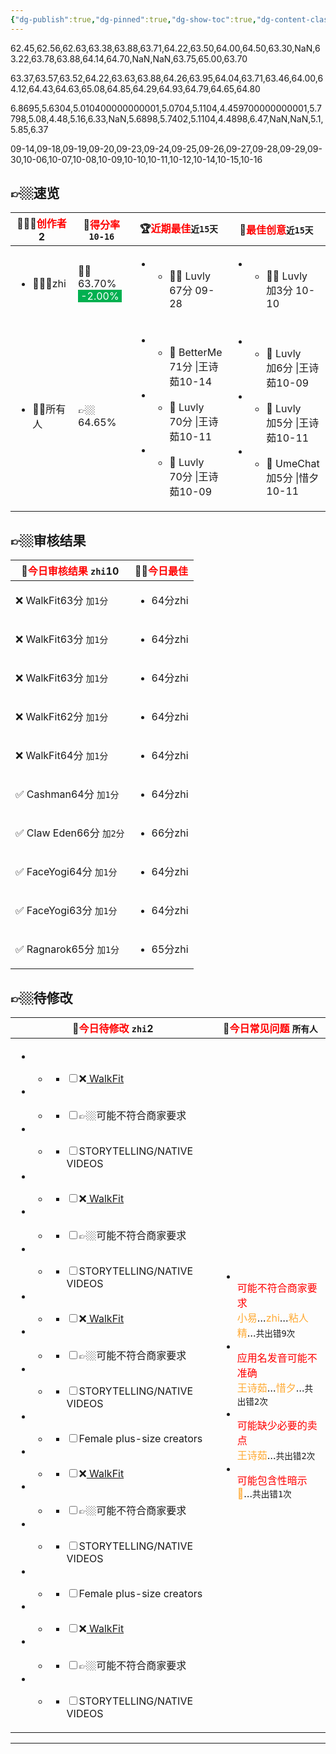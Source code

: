 ```yaml
---
{"dg-publish":true,"dg-pinned":true,"dg-show-toc":true,"dg-content-classes":true,"dg-note-icon":true,"tags":["dg-publish"],"sticker":"emoji//1f469-200d-1f4bb","permalink":"/审核/审核结果-数字花园版/zhi/","pinned":true,"contentClasses":"","dgShowToc":true,"dgPassFrontmatter":true,"noteIcon":true,"updated":"2024-10-17T15:29:54.831+08:00"}
---
```



<!DOCTYPE html>  
<html>  
<body> 

<div class="chart" style="height:auto">
  <canvas id="myChart"></canvas>
</div>

<p><span>62.45,62.56,62.63,63.38,63.88,63.71,64.22,63.50,64.00,64.50,63.30,NaN,63.22,63.78,63.88,64.14,64.70,NaN,NaN,63.75,65.00,63.70</span></p><p><span>63.37,63.57,63.52,64.22,63.63,63.88,64.26,63.95,64.04,63.71,63.46,64.00,64.12,64.43,64.63,65.08,64.85,64.29,64.93,64.79,64.65,64.80</span></p><p><span>6.8695,5.6304,5.010400000000001,5.0704,5.1104,4.459700000000001,5.7798,5.08,4.48,5.16,6.33,NaN,5.6898,5.7402,5.1104,4.4898,6.47,NaN,NaN,5.1,5.85,6.37</span></p><p><span>09-14,09-18,09-19,09-20,09-23,09-24,09-25,09-26,09-27,09-28,09-29,09-30,10-06,10-07,10-08,10-09,10-10,10-11,10-12,10-14,10-15,10-16</span></p>

👉🏼速览
---
<div><table class="dataview table-view-table"><thead class="table-view-thead"><tr class="table-view-tr-header"><th class="table-view-th"><span>👩🏼‍💻<font color="#ff0000">创作者</font></span><span class="dataview small-text">2</span></th><th class="table-view-th"><span>💯<font color="#ff0000">得分率</font><span class="dataview inline-field"><span class="dataview inline-field-key" data-dv-key="" data-dv-norm-key=""></span><span class="dataview inline-field-value" id="dataview-inline-field-0"><span><code>10-16</code></span></span></span></span></th><th class="table-view-th"><span>🏆<font color="#ff0000">近期最佳</font><span class="dataview inline-field"><span class="dataview inline-field-key" data-dv-key="" data-dv-norm-key=""></span><span class="dataview inline-field-value" id="dataview-inline-field-0"><span><code>近15天</code></span></span></span></span></th><th class="table-view-th"><span>🎃<font color="#ff0000">最佳创意</font><span class="dataview inline-field"><span class="dataview inline-field-key" data-dv-key="" data-dv-norm-key=""></span><span class="dataview inline-field-value" id="dataview-inline-field-0"><span><code>近15天</code></span></span></span></span></th></tr></thead><tbody class="table-view-tbody"><tr><td><ul class="dataview dataview-ul dataview-result-list-ul"><li class="dataview-result-list-li"><span>🧘🏼‍♀️zhi</span></li></ul></td><td><span>👍🏼63.70%<br><span class="dataview inline-field"><span class="dataview inline-field-key" data-dv-key="" data-dv-norm-key=""></span><span class="dataview inline-field-value" id="dataview-inline-field-0"><span><span style="background:#00b050"><font color="#ffffff"><font color="#00b050">.</font>-2.00%<font color="#00b050">.</font></font></span></span></span></span></span></td><td><ul class="dataview dataview-ul dataview-result-list-ul"><li class="dataview-result-list-li"><ul class="dataview dataview-ul dataview-result-list-ul"><li class="dataview-result-list-li"><span>👍🏼 Luvly<br><span class="dataview inline-field"><span class="dataview inline-field-key" data-dv-key="" data-dv-norm-key=""></span><span class="dataview inline-field-value" id="dataview-inline-field-0"><span>67分</span></span></span>  <span class="dataview inline-field"><span class="dataview inline-field-key" data-dv-key="" data-dv-norm-key=""></span><span class="dataview inline-field-value" id="dataview-inline-field-1"><span>09-28</span></span></span></span></li></ul></li></ul></td><td><ul class="dataview dataview-ul dataview-result-list-ul"><li class="dataview-result-list-li"><ul class="dataview dataview-ul dataview-result-list-ul"><li class="dataview-result-list-li"><span>👍🏼 Luvly<br><span class="dataview inline-field"><span class="dataview inline-field-key" data-dv-key="" data-dv-norm-key=""></span><span class="dataview inline-field-value" id="dataview-inline-field-0"><span>加3分</span></span></span> <span class="dataview inline-field"><span class="dataview inline-field-key" data-dv-key="" data-dv-norm-key=""></span><span class="dataview inline-field-value" id="dataview-inline-field-1"><span>10-10</span></span></span></span></li></ul></li></ul></td></tr><tr><td><ul class="dataview dataview-ul dataview-result-list-ul"><li class="dataview-result-list-li"><span>👫🏼所有人</span></li></ul></td><td><span>👉🏼64.65%</span></td><td><ul class="dataview dataview-ul dataview-result-list-ul"><li class="dataview-result-list-li"><ul class="dataview dataview-ul dataview-result-list-ul"><li class="dataview-result-list-li"><span>🥇 BetterMe<br><span class="dataview inline-field"><span class="dataview inline-field-key" data-dv-key="" data-dv-norm-key=""></span><span class="dataview inline-field-value" id="dataview-inline-field-0"><span>71分</span></span></span>  <span class="dataview inline-field"><span class="dataview inline-field-key" data-dv-key="|王诗茹" data-dv-norm-key="王诗茹">|王诗茹</span><span class="dataview inline-field-value" id="dataview-inline-field-1"><span>10-14</span></span></span></span></li></ul></li><li class="dataview-result-list-li"><ul class="dataview dataview-ul dataview-result-list-ul"><li class="dataview-result-list-li"><span>🥈 Luvly<br><span class="dataview inline-field"><span class="dataview inline-field-key" data-dv-key="" data-dv-norm-key=""></span><span class="dataview inline-field-value" id="dataview-inline-field-0"><span>70分</span></span></span>  <span class="dataview inline-field"><span class="dataview inline-field-key" data-dv-key="|王诗茹" data-dv-norm-key="王诗茹">|王诗茹</span><span class="dataview inline-field-value" id="dataview-inline-field-1"><span>10-11</span></span></span></span></li></ul></li><li class="dataview-result-list-li"><ul class="dataview dataview-ul dataview-result-list-ul"><li class="dataview-result-list-li"><span>🥉 Luvly<br><span class="dataview inline-field"><span class="dataview inline-field-key" data-dv-key="" data-dv-norm-key=""></span><span class="dataview inline-field-value" id="dataview-inline-field-0"><span>70分</span></span></span>  <span class="dataview inline-field"><span class="dataview inline-field-key" data-dv-key="|王诗茹" data-dv-norm-key="王诗茹">|王诗茹</span><span class="dataview inline-field-value" id="dataview-inline-field-1"><span>10-09</span></span></span></span></li></ul></li></ul></td><td><ul class="dataview dataview-ul dataview-result-list-ul"><li class="dataview-result-list-li"><ul class="dataview dataview-ul dataview-result-list-ul"><li class="dataview-result-list-li"><span>🥇 Luvly<br><span class="dataview inline-field"><span class="dataview inline-field-key" data-dv-key="" data-dv-norm-key=""></span><span class="dataview inline-field-value" id="dataview-inline-field-0"><span>加6分</span></span></span> <span class="dataview inline-field"><span class="dataview inline-field-key" data-dv-key="|王诗茹" data-dv-norm-key="王诗茹">|王诗茹</span><span class="dataview inline-field-value" id="dataview-inline-field-1"><span>10-09</span></span></span></span></li></ul></li><li class="dataview-result-list-li"><ul class="dataview dataview-ul dataview-result-list-ul"><li class="dataview-result-list-li"><span>🥈 Luvly<br><span class="dataview inline-field"><span class="dataview inline-field-key" data-dv-key="" data-dv-norm-key=""></span><span class="dataview inline-field-value" id="dataview-inline-field-0"><span>加5分</span></span></span> <span class="dataview inline-field"><span class="dataview inline-field-key" data-dv-key="|王诗茹" data-dv-norm-key="王诗茹">|王诗茹</span><span class="dataview inline-field-value" id="dataview-inline-field-1"><span>10-11</span></span></span></span></li></ul></li><li class="dataview-result-list-li"><ul class="dataview dataview-ul dataview-result-list-ul"><li class="dataview-result-list-li"><span>🥉 UmeChat<br><span class="dataview inline-field"><span class="dataview inline-field-key" data-dv-key="" data-dv-norm-key=""></span><span class="dataview inline-field-value" id="dataview-inline-field-0"><span>加5分</span></span></span> <span class="dataview inline-field"><span class="dataview inline-field-key" data-dv-key="|惜夕" data-dv-norm-key="惜夕">|惜夕</span><span class="dataview inline-field-value" id="dataview-inline-field-1"><span>10-11</span></span></span></span></li></ul></li></ul></td></tr></tbody></table></div>

👉🏼审核结果
---
<div><table class="dataview table-view-table"><thead class="table-view-thead"><tr class="table-view-tr-header"><th class="table-view-th"><span>🍊<font color="#ff0000">今日审核结果</font> <code>zhi</code></span><span class="dataview small-text">10</span></th><th class="table-view-th"><span>👍🏼<font color="#ff0000">今日最佳</font> </span></th></tr></thead><tbody class="table-view-tbody"><tr><td><span>❌ WalkFit<span class="dataview inline-field"><span class="dataview inline-field-key" data-dv-key="" data-dv-norm-key=""></span><span class="dataview inline-field-value" id="dataview-inline-field-0"><span>63分</span></span></span> <span class="dataview inline-field"><span class="dataview inline-field-key" data-dv-key="" data-dv-norm-key=""></span><span class="dataview inline-field-value" id="dataview-inline-field-1"><span><code>加1分</code></span></span></span></span></td><td><ul class="dataview dataview-ul dataview-result-list-ul"><li class="dataview-result-list-li"><span> <span class="dataview inline-field"><span class="dataview inline-field-key" data-dv-key="64分" data-dv-norm-key="64分">64分</span><span class="dataview inline-field-value" id="dataview-inline-field-0"><span>zhi</span></span></span></span></li></ul></td></tr><tr><td><span>❌ WalkFit<span class="dataview inline-field"><span class="dataview inline-field-key" data-dv-key="" data-dv-norm-key=""></span><span class="dataview inline-field-value" id="dataview-inline-field-0"><span>63分</span></span></span> <span class="dataview inline-field"><span class="dataview inline-field-key" data-dv-key="" data-dv-norm-key=""></span><span class="dataview inline-field-value" id="dataview-inline-field-1"><span><code>加1分</code></span></span></span></span></td><td><ul class="dataview dataview-ul dataview-result-list-ul"><li class="dataview-result-list-li"><span> <span class="dataview inline-field"><span class="dataview inline-field-key" data-dv-key="64分" data-dv-norm-key="64分">64分</span><span class="dataview inline-field-value" id="dataview-inline-field-0"><span>zhi</span></span></span></span></li></ul></td></tr><tr><td><span>❌ WalkFit<span class="dataview inline-field"><span class="dataview inline-field-key" data-dv-key="" data-dv-norm-key=""></span><span class="dataview inline-field-value" id="dataview-inline-field-0"><span>63分</span></span></span> <span class="dataview inline-field"><span class="dataview inline-field-key" data-dv-key="" data-dv-norm-key=""></span><span class="dataview inline-field-value" id="dataview-inline-field-1"><span><code>加1分</code></span></span></span></span></td><td><ul class="dataview dataview-ul dataview-result-list-ul"><li class="dataview-result-list-li"><span> <span class="dataview inline-field"><span class="dataview inline-field-key" data-dv-key="64分" data-dv-norm-key="64分">64分</span><span class="dataview inline-field-value" id="dataview-inline-field-0"><span>zhi</span></span></span></span></li></ul></td></tr><tr><td><span>❌ WalkFit<span class="dataview inline-field"><span class="dataview inline-field-key" data-dv-key="" data-dv-norm-key=""></span><span class="dataview inline-field-value" id="dataview-inline-field-0"><span>62分</span></span></span> <span class="dataview inline-field"><span class="dataview inline-field-key" data-dv-key="" data-dv-norm-key=""></span><span class="dataview inline-field-value" id="dataview-inline-field-1"><span><code>加1分</code></span></span></span></span></td><td><ul class="dataview dataview-ul dataview-result-list-ul"><li class="dataview-result-list-li"><span> <span class="dataview inline-field"><span class="dataview inline-field-key" data-dv-key="64分" data-dv-norm-key="64分">64分</span><span class="dataview inline-field-value" id="dataview-inline-field-0"><span>zhi</span></span></span></span></li></ul></td></tr><tr><td><span>❌ WalkFit<span class="dataview inline-field"><span class="dataview inline-field-key" data-dv-key="" data-dv-norm-key=""></span><span class="dataview inline-field-value" id="dataview-inline-field-0"><span>64分</span></span></span> <span class="dataview inline-field"><span class="dataview inline-field-key" data-dv-key="" data-dv-norm-key=""></span><span class="dataview inline-field-value" id="dataview-inline-field-1"><span><code>加1分</code></span></span></span></span></td><td><ul class="dataview dataview-ul dataview-result-list-ul"><li class="dataview-result-list-li"><span> <span class="dataview inline-field"><span class="dataview inline-field-key" data-dv-key="64分" data-dv-norm-key="64分">64分</span><span class="dataview inline-field-value" id="dataview-inline-field-0"><span>zhi</span></span></span></span></li></ul></td></tr><tr><td><span>✅ Cashman<span class="dataview inline-field"><span class="dataview inline-field-key" data-dv-key="" data-dv-norm-key=""></span><span class="dataview inline-field-value" id="dataview-inline-field-0"><span>64分</span></span></span> <span class="dataview inline-field"><span class="dataview inline-field-key" data-dv-key="" data-dv-norm-key=""></span><span class="dataview inline-field-value" id="dataview-inline-field-1"><span><code>加1分</code></span></span></span></span></td><td><ul class="dataview dataview-ul dataview-result-list-ul"><li class="dataview-result-list-li"><span> <span class="dataview inline-field"><span class="dataview inline-field-key" data-dv-key="64分" data-dv-norm-key="64分">64分</span><span class="dataview inline-field-value" id="dataview-inline-field-0"><span>zhi</span></span></span></span></li></ul></td></tr><tr><td><span>✅ Claw Eden<span class="dataview inline-field"><span class="dataview inline-field-key" data-dv-key="" data-dv-norm-key=""></span><span class="dataview inline-field-value" id="dataview-inline-field-0"><span>66分</span></span></span> <span class="dataview inline-field"><span class="dataview inline-field-key" data-dv-key="" data-dv-norm-key=""></span><span class="dataview inline-field-value" id="dataview-inline-field-1"><span><code>加2分</code></span></span></span></span></td><td><ul class="dataview dataview-ul dataview-result-list-ul"><li class="dataview-result-list-li"><span> <span class="dataview inline-field"><span class="dataview inline-field-key" data-dv-key="66分" data-dv-norm-key="66分">66分</span><span class="dataview inline-field-value" id="dataview-inline-field-0"><span>zhi</span></span></span></span></li></ul></td></tr><tr><td><span>✅ FaceYogi<span class="dataview inline-field"><span class="dataview inline-field-key" data-dv-key="" data-dv-norm-key=""></span><span class="dataview inline-field-value" id="dataview-inline-field-0"><span>64分</span></span></span> <span class="dataview inline-field"><span class="dataview inline-field-key" data-dv-key="" data-dv-norm-key=""></span><span class="dataview inline-field-value" id="dataview-inline-field-1"><span><code>加1分</code></span></span></span></span></td><td><ul class="dataview dataview-ul dataview-result-list-ul"><li class="dataview-result-list-li"><span> <span class="dataview inline-field"><span class="dataview inline-field-key" data-dv-key="64分" data-dv-norm-key="64分">64分</span><span class="dataview inline-field-value" id="dataview-inline-field-0"><span>zhi</span></span></span></span></li></ul></td></tr><tr><td><span>✅ FaceYogi<span class="dataview inline-field"><span class="dataview inline-field-key" data-dv-key="" data-dv-norm-key=""></span><span class="dataview inline-field-value" id="dataview-inline-field-0"><span>63分</span></span></span> <span class="dataview inline-field"><span class="dataview inline-field-key" data-dv-key="" data-dv-norm-key=""></span><span class="dataview inline-field-value" id="dataview-inline-field-1"><span><code>加1分</code></span></span></span></span></td><td><ul class="dataview dataview-ul dataview-result-list-ul"><li class="dataview-result-list-li"><span> <span class="dataview inline-field"><span class="dataview inline-field-key" data-dv-key="64分" data-dv-norm-key="64分">64分</span><span class="dataview inline-field-value" id="dataview-inline-field-0"><span>zhi</span></span></span></span></li></ul></td></tr><tr><td><span>✅ Ragnarok<span class="dataview inline-field"><span class="dataview inline-field-key" data-dv-key="" data-dv-norm-key=""></span><span class="dataview inline-field-value" id="dataview-inline-field-0"><span>65分</span></span></span> <span class="dataview inline-field"><span class="dataview inline-field-key" data-dv-key="" data-dv-norm-key=""></span><span class="dataview inline-field-value" id="dataview-inline-field-1"><span><code>加1分</code></span></span></span></span></td><td><ul class="dataview dataview-ul dataview-result-list-ul"><li class="dataview-result-list-li"><span> <span class="dataview inline-field"><span class="dataview inline-field-key" data-dv-key="65分" data-dv-norm-key="65分">65分</span><span class="dataview inline-field-value" id="dataview-inline-field-0"><span>zhi</span></span></span></span></li></ul></td></tr></tbody></table></div>

👉🏼待修改
---
<div><table class="dataview table-view-table"><thead class="table-view-thead"><tr class="table-view-tr-header"><th class="table-view-th"><span>🧯<font color="#ff0000">今日待修改</font> <code>zhi</code></span><span class="dataview small-text">2</span></th><th class="table-view-th"><span>🐣<font color="#ff0000">今日常见问题</font> <code>所有人</code></span></th></tr></thead><tbody class="table-view-tbody"><tr></tr><tr><td><ul class="dataview dataview-ul dataview-result-list-ul"><li class="dataview-result-list-li"><ul class="dataview dataview-ul dataview-result-list-ul"><li class="dataview-result-list-li"><span><ul class="contains-task-list">
<li data-task="" class="task-list-item" dir="auto"><input type="checkbox" class="task-list-item-checkbox">❌<u> WalkFit</u></li><u>
</u></ul></span></li></ul></li><li class="dataview-result-list-li"><ul class="dataview dataview-ul dataview-result-list-ul"><li class="dataview-result-list-li"><span><ul class="contains-task-list">
<li data-task="" class="task-list-item" dir="auto"><input type="checkbox" class="task-list-item-checkbox">👉🏼可能不符合商家要求</li>
</ul></span></li></ul></li><li class="dataview-result-list-li"><ul class="dataview dataview-ul dataview-result-list-ul"><li class="dataview-result-list-li"><span><ul class="contains-task-list">
<li data-task="" class="task-list-item" dir="auto"><input type="checkbox" class="task-list-item-checkbox">STORYTELLING/NATIVE VIDEOS</li>
</ul></span></li></ul></li><li class="dataview-result-list-li"><ul class="dataview dataview-ul dataview-result-list-ul"><li class="dataview-result-list-li"><span><ul class="contains-task-list">
<li data-task="" class="task-list-item" dir="auto"><input type="checkbox" class="task-list-item-checkbox">❌<u> WalkFit</u></li><u>
</u></ul></span></li></ul></li><li class="dataview-result-list-li"><ul class="dataview dataview-ul dataview-result-list-ul"><li class="dataview-result-list-li"><span><ul class="contains-task-list">
<li data-task="" class="task-list-item" dir="auto"><input type="checkbox" class="task-list-item-checkbox">👉🏼可能不符合商家要求</li>
</ul></span></li></ul></li><li class="dataview-result-list-li"><ul class="dataview dataview-ul dataview-result-list-ul"><li class="dataview-result-list-li"><span><ul class="contains-task-list">
<li data-task="" class="task-list-item" dir="auto"><input type="checkbox" class="task-list-item-checkbox">STORYTELLING/NATIVE VIDEOS</li>
</ul></span></li></ul></li><li class="dataview-result-list-li"><ul class="dataview dataview-ul dataview-result-list-ul"><li class="dataview-result-list-li"><span><ul class="contains-task-list">
<li data-task="" class="task-list-item" dir="auto"><input type="checkbox" class="task-list-item-checkbox">❌<u> WalkFit</u></li><u>
</u></ul></span></li></ul></li><li class="dataview-result-list-li"><ul class="dataview dataview-ul dataview-result-list-ul"><li class="dataview-result-list-li"><span><ul class="contains-task-list">
<li data-task="" class="task-list-item" dir="auto"><input type="checkbox" class="task-list-item-checkbox">👉🏼可能不符合商家要求</li>
</ul></span></li></ul></li><li class="dataview-result-list-li"><ul class="dataview dataview-ul dataview-result-list-ul"><li class="dataview-result-list-li"><span><ul class="contains-task-list">
<li data-task="" class="task-list-item" dir="auto"><input type="checkbox" class="task-list-item-checkbox">STORYTELLING/NATIVE VIDEOS</li>
</ul></span></li></ul></li><li class="dataview-result-list-li"><ul class="dataview dataview-ul dataview-result-list-ul"><li class="dataview-result-list-li"><span><ul class="contains-task-list">
<li data-task="" class="task-list-item" dir="auto"><input type="checkbox" class="task-list-item-checkbox">Female plus-size creators</li>
</ul></span></li></ul></li><li class="dataview-result-list-li"><ul class="dataview dataview-ul dataview-result-list-ul"><li class="dataview-result-list-li"><span><ul class="contains-task-list">
<li data-task="" class="task-list-item" dir="auto"><input type="checkbox" class="task-list-item-checkbox">❌<u> WalkFit</u></li><u>
</u></ul></span></li></ul></li><li class="dataview-result-list-li"><ul class="dataview dataview-ul dataview-result-list-ul"><li class="dataview-result-list-li"><span><ul class="contains-task-list">
<li data-task="" class="task-list-item" dir="auto"><input type="checkbox" class="task-list-item-checkbox">👉🏼可能不符合商家要求</li>
</ul></span></li></ul></li><li class="dataview-result-list-li"><ul class="dataview dataview-ul dataview-result-list-ul"><li class="dataview-result-list-li"><span><ul class="contains-task-list">
<li data-task="" class="task-list-item" dir="auto"><input type="checkbox" class="task-list-item-checkbox">STORYTELLING/NATIVE VIDEOS</li>
</ul></span></li></ul></li><li class="dataview-result-list-li"><ul class="dataview dataview-ul dataview-result-list-ul"><li class="dataview-result-list-li"><span><ul class="contains-task-list">
<li data-task="" class="task-list-item" dir="auto"><input type="checkbox" class="task-list-item-checkbox">Female plus-size creators</li>
</ul></span></li></ul></li><li class="dataview-result-list-li"><ul class="dataview dataview-ul dataview-result-list-ul"><li class="dataview-result-list-li"><span><ul class="contains-task-list">
<li data-task="" class="task-list-item" dir="auto"><input type="checkbox" class="task-list-item-checkbox">❌<u> WalkFit</u></li><u>
</u></ul></span></li></ul></li><li class="dataview-result-list-li"><ul class="dataview dataview-ul dataview-result-list-ul"><li class="dataview-result-list-li"><span><ul class="contains-task-list">
<li data-task="" class="task-list-item" dir="auto"><input type="checkbox" class="task-list-item-checkbox">👉🏼可能不符合商家要求</li>
</ul></span></li></ul></li><li class="dataview-result-list-li"><ul class="dataview dataview-ul dataview-result-list-ul"><li class="dataview-result-list-li"><span><ul class="contains-task-list">
<li data-task="" class="task-list-item" dir="auto"><input type="checkbox" class="task-list-item-checkbox">STORYTELLING/NATIVE VIDEOS</li>
</ul></span></li></ul></li></ul></td><td><ul class="dataview dataview-ul dataview-result-list-ul"><li class="dataview-result-list-li"><span><div data-callout-metadata="" data-callout-fold="" data-callout="note123" class="callout node-insert-event"><div class="callout-title" dir="auto"><div class="callout-icon"><svg width="16" height="16"></svg></div><div class="callout-title-inner"><font color="#ff0000">可能不符合商家要求</font><br><span class="dataview inline-field"><span class="dataview inline-field-key" data-dv-key="<font color=&quot;#FFAB36&quot;>小易</font>…<font color=&quot;#FFAB36&quot;>zhi</font>…<font color=&quot;#FFAB36&quot;>粘人精</font>…" data-dv-norm-key="font-colorffab36小易fontfont-colorffab36zhifontfont-colorffab36粘人精font"><font color="#FFAB36">小易</font>…<font color="#FFAB36">zhi</font>…<font color="#FFAB36">粘人精</font>…</span><span class="dataview inline-field-value" id="dataview-inline-field-0"><span><code>共出错9次</code></span></span></span></div></div></div></span></li><li class="dataview-result-list-li"><span><div data-callout-metadata="" data-callout-fold="" data-callout="note123" class="callout node-insert-event"><div class="callout-title" dir="auto"><div class="callout-icon"><svg width="16" height="16"></svg></div><div class="callout-title-inner"><font color="#ff0000">应用名发音可能不准确</font><br><span class="dataview inline-field"><span class="dataview inline-field-key" data-dv-key="<font color=&quot;#FFAB36&quot;>王诗茹</font>…<font color=&quot;#FFAB36&quot;>惜夕</font>…" data-dv-norm-key="font-colorffab36王诗茹fontfont-colorffab36惜夕font"><font color="#FFAB36">王诗茹</font>…<font color="#FFAB36">惜夕</font>…</span><span class="dataview inline-field-value" id="dataview-inline-field-0"><span><code>共出错2次</code></span></span></span></div></div></div></span></li><li class="dataview-result-list-li"><span><div data-callout-metadata="" data-callout-fold="" data-callout="note123" class="callout node-insert-event"><div class="callout-title" dir="auto"><div class="callout-icon"><svg width="16" height="16"></svg></div><div class="callout-title-inner"><font color="#ff0000">可能缺少必要的卖点</font><br><span class="dataview inline-field"><span class="dataview inline-field-key" data-dv-key="<font color=&quot;#FFAB36&quot;>王诗茹</font>…" data-dv-norm-key="font-colorffab36王诗茹font"><font color="#FFAB36">王诗茹</font>…</span><span class="dataview inline-field-value" id="dataview-inline-field-0"><span><code>共出错2次</code></span></span></span></div></div></div></span></li><li class="dataview-result-list-li"><span><div data-callout-metadata="" data-callout-fold="" data-callout="note123" class="callout node-insert-event"><div class="callout-title" dir="auto"><div class="callout-icon"><svg width="16" height="16"></svg></div><div class="callout-title-inner"><font color="#ff0000">可能包含性暗示</font><br><span class="dataview inline-field"><span class="dataview inline-field-key" data-dv-key="<font color=&quot;#FFAB36&quot;>🎈</font>…" data-dv-norm-key="font-colorffab36🎈font"><font color="#FFAB36">🎈</font>…</span><span class="dataview inline-field-value" id="dataview-inline-field-0"><span><code>共出错1次</code></span></span></span></div></div></div></span></li></ul></td></tr></tbody></table></div>




</body>
</html>

---
